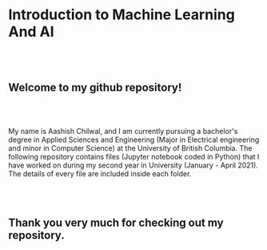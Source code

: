 # Introduction to Machine Learning And AI 
<br><br>

## Welcome to my github repository! 
<br><br>

My name is Aashish Chilwal, and I am currently pursuing a bachelor's degree in Applied Sciences and Engineering (Major in Electrical engineering and minor in Computer Science) at the University of British Columbia. The following repository contains files (Jupyter notebook coded in Python) that I have worked on during my second year in University (January - April 2021). The details of every file are included inside each folder. 

<br><br>

## Thank you very much for checking out my repository.
